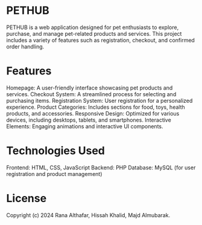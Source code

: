 # PETHUB
PETHUB is a web application designed for pet enthusiasts to explore, purchase, and manage pet-related products and services. This project includes a variety of features such as registration, checkout, and confirmed order handling.

# Features
Homepage: A user-friendly interface showcasing pet products and services.
Checkout System: A streamlined process for selecting and purchasing items.
Registration System: User registration for a personalized experience.
Product Categories: Includes sections for food, toys, health products, and accessories.
Responsive Design: Optimized for various devices, including desktops, tablets, and smartphones.
Interactive Elements: Engaging animations and interactive UI components.

# Technologies Used
Frontend: HTML, CSS, JavaScript
Backend: PHP
Database: MySQL (for user registration and product management)

# License
 Copyright (c) 2024 Rana Althafar, Hissah Khalid, Majd Almubarak.
